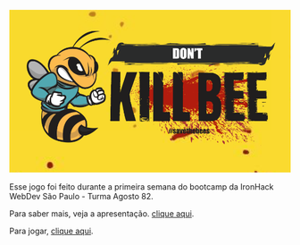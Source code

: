 ![Logo](https://github.com/ArmandoFigueiredo/Game/blob/main/IMAGENS/logo.png)

Esse jogo foi feito durante a primeira semana do bootcamp da IronHack WebDev São Paulo - Turma Agosto 82.

Para saber mais, veja a apresentação. [clique aqui](https://docs.google.com/presentation/d/14CowcUy1TjlGY2l3Wuoq1iTkOfWnFsETWt-GIu7YOUg/edit?usp=sharing).

Para jogar, [clique aqui](https://github.com/ArmandoFigueiredo/Game).
